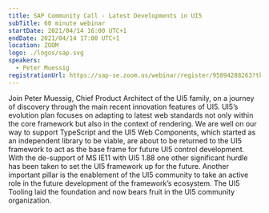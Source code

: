 ```yaml
---
title: SAP Community Call - Latest Developments in UI5
subTitle: 60 minute webinar
startDate: 2021/04/14 16:00 UTC+1
endDate: 2021/04/14 17:00 UTC+1
location: ZOOM
logo: ./logos/sap.svg
speakers:
  - Peter Muessig
registrationUrl: https://sap-se.zoom.us/webinar/register/95894288263?tk
---
```


Join Peter Muessig, Chief Product Architect of the UI5 family, on a journey of discovery through the main recent innovation features of UI5.
UI5’s evolution plan focuses on adapting to latest web standards not only within the core framework but also in the context of rendering.
We are well on our way to support TypeScript and the UI5 Web Components, which started as an independent library to be viable, are about to be returned to the UI5 framework
to act as the base frame for future UI5 control development. With the de-support of MS IE11 with UI5 1.88 one other significant hurdle has been taken to set the UI5 framework
up for the future. Another important pillar is the enablement of the UI5 community to take an active role in the future development of the framework’s ecosystem.
The UI5 Tooling laid the foundation and now bears fruit in the UI5 community organization.
